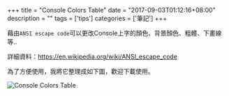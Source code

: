 +++
title = "Console Colors Table"
date = "2017-09-03T01:12:16+08:00"
description = ""
tags = ['tips']
categories = ['筆記']
+++

藉由`ANSI escape code`可以更改Console上字的顏色、背景顏色、粗體、下畫線等..

<!--more-->

詳細資料：https://en.wikipedia.org/wiki/ANSI_escape_code

為了方便使用，我將它整理成如下圖，歡迎下載使用。

![Console Colors Table](/img/2017_09_03_ansi_escape_code_color_1.jpg)

